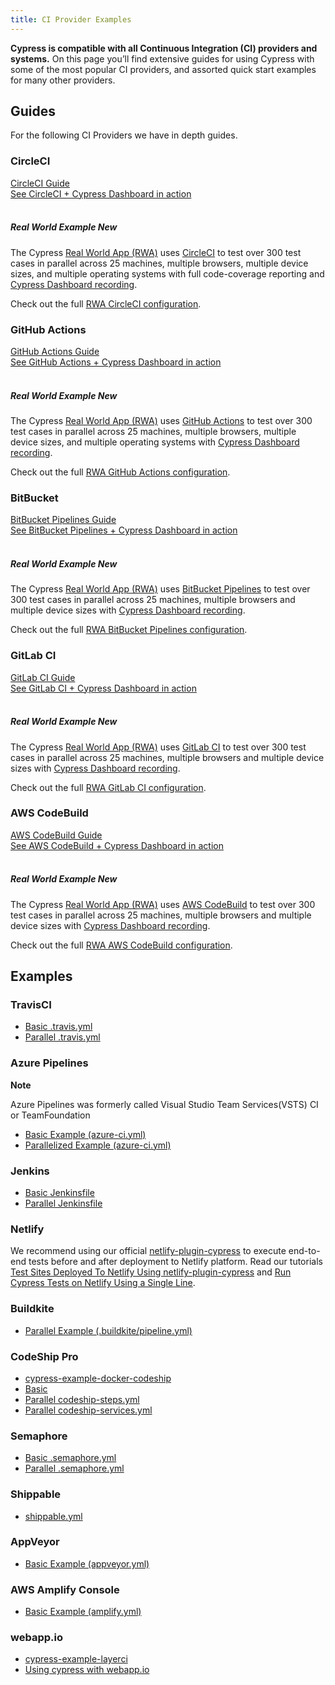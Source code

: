 ```yaml
---
title: CI Provider Examples
---
```


<Alert type="success">

<b>Cypress is compatible with all Continuous Integration (CI) providers and
systems.</b> On this page you’ll find extensive guides for using Cypress with
some of the most popular CI providers, and assorted quick start examples for
many other providers.

</Alert>

## Guides

For the following CI Providers we have in depth guides.

### CircleCI

<Icon name="book" color="gray"></Icon> [CircleCI Guide](circleci) <br />
<Icon name="external-link-alt" color="gray"></Icon>
[See CircleCI + Cypress Dashboard in action](https://dashboard.cypress.io/projects/7s5okt)
<br /> <br />

<Alert type="info">

##### <Icon name="graduation-cap"></Icon> Real World Example <Badge type="success">New</Badge>

The Cypress
[Real World App (RWA)](https://github.com/cypress-io/cypress-realworld-app) uses
[CircleCI](https://circleci.com) to test over 300 test cases in parallel across
25 machines, multiple browsers, multiple device sizes, and multiple operating
systems with full code-coverage reporting and
[Cypress Dashboard recording](https://dashboard.cypress.io/projects/7s5okt).

Check out the full <Icon name="github"></Icon>
[RWA CircleCI configuration](https://github.com/cypress-io/cypress-realworld-app/blob/develop/.circleci/config.yml).

</Alert>

### GitHub Actions

<Icon name="book" color="gray"></Icon> [GitHub Actions Guide](github-actions)
<br /> <Icon name="external-link-alt" color="gray"></Icon>
[See GitHub Actions + Cypress Dashboard in action](https://dashboard.cypress.io/projects/tpys4j)
<br /> <br />

<Alert type="info">

##### <Icon name="graduation-cap"></Icon> Real World Example <Badge type="success">New</Badge>

The Cypress
[Real World App (RWA)](https://github.com/cypress-io/cypress-realworld-app) uses
[GitHub Actions](https://github.com) to test over 300 test cases in parallel
across 25 machines, multiple browsers, multiple device sizes, and multiple
operating systems with
[Cypress Dashboard recording](https://dashboard.cypress.io/projects/tpys4j).

Check out the full <Icon name="github"></Icon>
[RWA GitHub Actions configuration](https://github.com/cypress-io/cypress-realworld-app/blob/develop/.github/workflows/main.yml).

</Alert>

### BitBucket

<Icon name="book" color="gray"></Icon>
[BitBucket Pipelines Guide](bitbucket-pipelines) <br />
<Icon name="external-link-alt" color="gray"></Icon>
[See BitBucket Pipelines + Cypress Dashboard in action](https://dashboard.cypress.io/projects/q1ovwz)
<br /> <br />

<Alert type="info">

##### <Icon name="graduation-cap"></Icon> Real World Example <Badge type="success">New</Badge>

The Cypress
[Real World App (RWA)](https://github.com/cypress-io/cypress-realworld-app) uses
[BitBucket Pipelines](https://bitbucket.org/product/features/pipelines) to test
over 300 test cases in parallel across 25 machines, multiple browsers and
multiple device sizes with
[Cypress Dashboard recording](https://dashboard.cypress.io/projects/q1ovwz).

Check out the full <Icon name="github"></Icon>
[RWA BitBucket Pipelines configuration](https://github.com/cypress-io/cypress-realworld-app/blob/develop/bitbucket-pipelines.yml).

</Alert>

### GitLab CI

<Icon name="book" color="gray"></Icon> [GitLab CI Guide](gitlab-ci) <br />
<Icon name="external-link-alt" color="gray"></Icon>
[See GitLab CI + Cypress Dashboard in action](https://dashboard.cypress.io/projects/woih1m)
<br /> <br />

<Alert type="info">

##### <Icon name="graduation-cap"></Icon> Real World Example <Badge type="success">New</Badge>

The Cypress
[Real World App (RWA)](https://github.com/cypress-io/cypress-realworld-app) uses
[GitLab CI](https://gitlab.com) to test over 300 test cases in parallel across
25 machines, multiple browsers and multiple device sizes with
[Cypress Dashboard recording](https://dashboard.cypress.io/projects/woih1m).

Check out the full <Icon name="github"></Icon>
[RWA GitLab CI configuration](https://github.com/cypress-io/cypress-realworld-app/blob/develop/.gitlab-ci.yml).

</Alert>

### AWS CodeBuild

<Icon name="book" color="gray"></Icon> [AWS CodeBuild Guide](aws-codebuild)
<br /> <Icon name="external-link-alt" color="gray"></Icon>
[See AWS CodeBuild + Cypress Dashboard in action](https://dashboard.cypress.io/projects/zx15dm)
<br /> <br />

<Alert type="info">

##### <Icon name="graduation-cap"></Icon> Real World Example <Badge type="success">New</Badge>

The Cypress
[Real World App (RWA)](https://github.com/cypress-io/cypress-realworld-app) uses
[AWS CodeBuild](https://aws.amazon.com/codebuild) to test over 300 test cases in
parallel across 25 machines, multiple browsers and multiple device sizes with
[Cypress Dashboard recording](https://dashboard.cypress.io/projects/zx15dm).

Check out the full <Icon name="github"></Icon>
[RWA AWS CodeBuild configuration](https://github.com/cypress-io/cypress-realworld-app/blob/develop/buildspec.yml).

</Alert>

## Examples

### TravisCI

- [Basic .travis.yml](https://github.com/cypress-io/cypress-example-kitchensink/blob/master/basic/.travis.yml)
- [Parallel .travis.yml](https://github.com/cypress-io/cypress-example-kitchensink/blob/master/.travis.yml)

### Azure Pipelines

<Alert type="info">
<strong class="alert-header">Note</strong>

Azure Pipelines was formerly called Visual Studio Team Services(VSTS) CI or
TeamFoundation

</Alert>

- [Basic Example (azure-ci.yml)](https://github.com/cypress-io/cypress-example-kitchensink/blob/master/basic/azure-ci.yml)
- [Parallelized Example (azure-ci.yml)](https://github.com/cypress-io/cypress-example-kitchensink/blob/master/azure-ci.yml)

### Jenkins

- [Basic Jenkinsfile](https://github.com/cypress-io/cypress-example-kitchensink/blob/master/basic/Jenkinsfile)
- [Parallel Jenkinsfile](https://github.com/cypress-io/cypress-example-kitchensink/blob/master/Jenkinsfile)

### Netlify

We recommend using our official
[netlify-plugin-cypress](https://github.com/cypress-io/netlify-plugin-cypress)
to execute end-to-end tests before and after deployment to Netlify platform.
Read our tutorials
[Test Sites Deployed To Netlify Using netlify-plugin-cypress](https://glebbahmutov.com/blog/test-netlify/)
and
[Run Cypress Tests on Netlify Using a Single Line](https://cypress.io/blog/2020/03/30/run-cypress-tests-on-netlify-using-a-single-line/).

### Buildkite

- [Parallel Example (.buildkite/pipeline.yml)](https://github.com/cypress-io/cypress-example-kitchensink/blob/master/.buildkite/pipeline.yml)

### CodeShip Pro

- [cypress-example-docker-codeship](https://github.com/cypress-io/cypress-example-docker-codeship)
- [Basic](https://github.com/cypress-io/cypress-example-kitchensink/tree/master/basic/codeship-pro)
- [Parallel codeship-steps.yml](https://github.com/cypress-io/cypress-example-kitchensink/tree/master/codeship-steps.yml)
- [Parallel codeship-services.yml](https://github.com/cypress-io/cypress-example-kitchensink/tree/master/codeship-services.yml)

### Semaphore

- [Basic .semaphore.yml](https://github.com/cypress-io/cypress-example-kitchensink/blob/master/basic/.semaphore.yml)
- [Parallel .semaphore.yml](https://github.com/cypress-io/cypress-example-kitchensink/blob/master/.semaphore/semaphore.yml)

### Shippable

- [shippable.yml](https://github.com/cypress-io/cypress-example-kitchensink/blob/master/shippable.yml)

### AppVeyor

- [Basic Example (appveyor.yml)](https://github.com/cypress-io/cypress-example-kitchensink/blob/master/appveyor.yml)

### AWS Amplify Console

- [Basic Example (amplify.yml)](https://github.com/cypress-io/cypress-example-kitchensink/blob/master/amplify.yml)

### webapp.io

- [cypress-example-layerci](https://github.com/bahmutov/cypress-example-layerci)
- [Using cypress with webapp.io](https://webapp.io/docs/integrations/cypress)
